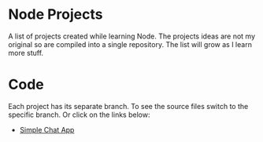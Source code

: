 # Node Projects

A list of projects created while learning Node. The projects ideas are not my original so are compiled into a single repository. The list will grow as I learn more stuff.

# Code

Each project has its separate branch. To see the source files switch to the specific branch. Or click on the links below:

* [Simple Chat App](https://github.com/aadityabhusal/node-projects/tree/simple-chat-app)

